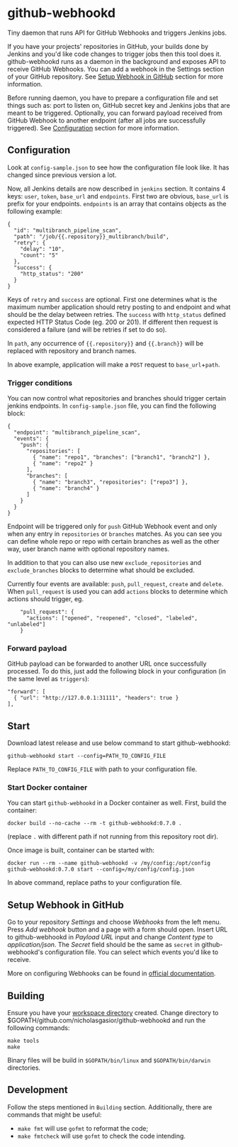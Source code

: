 # github-webhookd
Tiny daemon that runs API for GitHub Webhooks and triggers Jenkins jobs.

If you have your projects' repositories in GitHub, your builds done by Jenkins
and you'd like code changes to trigger jobs then this tool does it.
github-webhookd runs as a daemon in the background and exposes API to receive
GitHub Webhooks. You can add a webhook in the Settings section of your GitHub
repository. See [Setup Webhook in GitHub](#setup-webhook) section for more
information.

Before running daemon, you have to prepare a configuration file and set things
such as: port to listen on, GitHub secret key and Jenkins jobs that are meant
to be triggered. Optionally, you can forward payload received from GitHub
Webhook to another endpoint (after all jobs are successfully triggered). See
[Configuration](#configuration) section for more information.

## Configuration
Look at `config-sample.json` to see how the configuration file look like. It has
changed since previous version a lot.

Now, all Jenkins details are now described in `jenkins` section. It contains 4
keys: `user`, `token`, `base_url` and `endpoints`. First two are obvious,
`base_url` is prefix for your endpoints.
`endpoints` is an array that contains objects as the following example:
```
{
  "id": "multibranch_pipeline_scan",
  "path": "/job/{{.repository}}_multibranch/build",
  "retry": {
    "delay": "10",
    "count": "5"
  },
  "success": {
    "http_status": "200"
  }
}
```
Keys of `retry` and `success` are optional. First one determines what is the
maximum number application should retry posting to and endpoint and what should
be the delay between retries. The `success` with `http_status` defined expected
HTTP Status Code (eg. 200 or 201). If different then request is considered a
failure (and will be retries if set to do so).

In `path`, any occurrence of `{{.repository}}` and `{{.branch}}` will be
replaced with repository and branch names.

In above example, application will make a `POST` request to
`base_url`+`path`.

### Trigger conditions
You can now control what repositories and branches should trigger certain
jenkins endpoints. In `config-sample.json` file, you can find the following
block:
```
{
  "endpoint": "multibranch_pipeline_scan",
  "events": {
    "push": {
      "repositories": [
        { "name": "repo1", "branches": ["branch1", "branch2"] },
        { "name": "repo2" }
      ],
      "branches": [
        { "name": "branch3", "repositories": ["repo3"] },
        { "name": "branch4" }
      ]
    }
  }
}
```
Endpoint will be triggered only for `push` GitHub Webhook event and only when
any entry in `repositories` or `branches` matches. As you can see you can
define whole repo or repo with certain branches as well as the other way, user
branch name with optional repository names.

In addition to that you can also use new `exclude_repositories` and
`exclude_branches` blocks to determine what should be excluded.

Currently four events are available: `push`, `pull_request`, `create` and
`delete`. When `pull_request` is used you can add `actions` blocks to determine
which actions should trigger, eg.
```
    "pull_request": {
      "actions": ["opened", "reopened", "closed", "labeled", "unlabeled"]
    }
```

### Forward payload
GitHub payload can be forwarded to another URL once successfully processed.
To do this, just add the following block in your configuration (in the same
level as `triggers`):
```
"forward": [
  { "url": "http://127.0.0.1:31111", "headers": true }
],
```

## Start
Download latest release and use below command to start github-webhookd:
```
github-webhookd start --config=PATH_TO_CONFIG_FILE
```

Replace `PATH_TO_CONFIG_FILE` with path to your configuration file.

### Start Docker container
You can start `github-webhookd` in a Docker container as well. First, build
the container:
```
docker build --no-cache --rm -t github-webhookd:0.7.0 .
```
(replace `.` with different path if not running from this repository root dir).

Once image is built, container can be started with:
```
docker run --rm --name github-webhookd -v /my/config:/opt/config github-webhookd:0.7.0 start --config=/my/config/config.json
```
In above command, replace paths to your configuration file.

## Setup Webhook in GitHub
Go to your repository *Settings* and choose *Webhooks* from the left menu.
Press *Add webhook* button and a page with a form should open. Insert URL to
github-webhookd in _Payload URL_ input and change _Content type_ to 
_application/json_. The _Secret_ field should be the same as `secret` in
github-webhookd's configuration file.
You can select which events you'd like to receive.

More on configuring Webhooks can be found in [official documentation](https://developer.github.com/webhooks/).

## Building
Ensure you have your
[workspace directory](https://golang.org/doc/code.html#Workspaces) created.
Change directory to $GOPATH/github.com/nicholasgasior/github-webhookd and run
the following commands:

```
make tools
make
```

Binary files will be build in `$GOPATH/bin/linux` and `$GOPATH/bin/darwin`
directories.

## Development
Follow the steps mentioned in `Building` section. Additionally, there are
commands that might be useful:

* `make fmt` will use `gofmt` to reformat the code;
* `make fmtcheck` will use `gofmt` to check the code intending.
